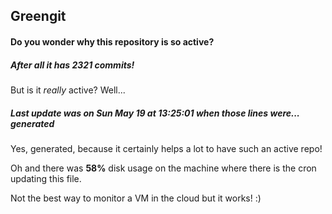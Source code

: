 ## Greengit

#### Do you wonder why this repository is so active?

##### After all it has 2321 commits!

But is it *really* active? Well...

##### Last update was on Sun May 19 at 13:25:01 when those lines were... generated

Yes, generated, because it certainly helps a lot to have such an active repo!

Oh and there was **58%** disk usage on the machine
where there is the cron updating this file.

Not the best way to monitor a VM in the cloud but it works! :)
